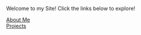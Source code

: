 Welcome to my Site! Click the links below to explore!

[About Me](https://novamatthew.github.io/AboutMatt)
<br />
[Projects](https://novamatthew.github.io/Projects)
